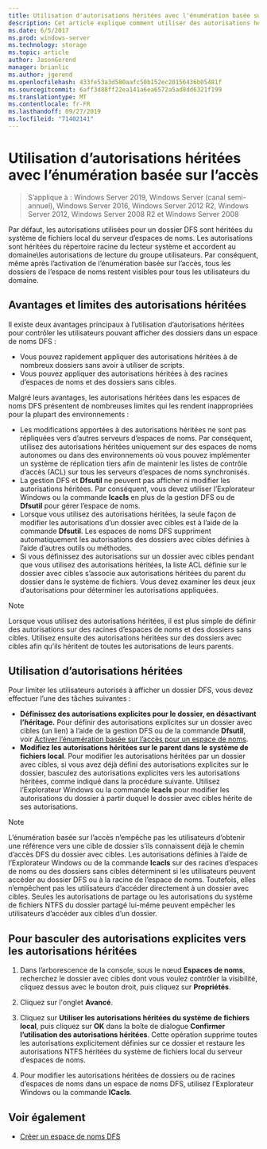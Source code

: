 ```yaml
---
title: Utilisation d'autorisations héritées avec l'énumération basée sur l'accès
description: Cet article explique comment utiliser des autorisations héritées avec l’énumération basée sur l’accès
ms.date: 6/5/2017
ms.prod: windows-server
ms.technology: storage
ms.topic: article
author: JasonGerend
manager: brianlic
ms.author: jgerend
ms.openlocfilehash: 433fe53a3d580aafc50b152ec20156436b05481f
ms.sourcegitcommit: 6aff3d88ff22ea141a6ea6572a5ad8dd6321f199
ms.translationtype: MT
ms.contentlocale: fr-FR
ms.lasthandoff: 09/27/2019
ms.locfileid: "71402141"
---
```

# <a name="using-inherited-permissions-with-access-based-enumeration"></a>Utilisation d’autorisations héritées avec l’énumération basée sur l’accès

> S’applique à : Windows Server 2019, Windows Server (canal semi-annuel), Windows Server 2016, Windows Server 2012 R2, Windows Server 2012, Windows Server 2008 R2 et Windows Server 2008

Par défaut, les autorisations utilisées pour un dossier DFS sont héritées du système de fichiers local du serveur d’espaces de noms. Les autorisations sont héritées du répertoire racine du lecteur système et accordent au domaine\\les autorisations de lecture du groupe utilisateurs. Par conséquent, même après l’activation de l’énumération basée sur l’accès, tous les dossiers de l’espace de noms restent visibles pour tous les utilisateurs du domaine.

## <a name="advantages-and-limitations-of-inherited-permissions"></a>Avantages et limites des autorisations héritées

Il existe deux avantages principaux à l’utilisation d’autorisations héritées pour contrôler les utilisateurs pouvant afficher des dossiers dans un espace de noms DFS :

-   Vous pouvez rapidement appliquer des autorisations héritées à de nombreux dossiers sans avoir à utiliser de scripts.
-   Vous pouvez appliquer des autorisations héritées à des racines d’espaces de noms et des dossiers sans cibles.

Malgré leurs avantages, les autorisations héritées dans les espaces de noms DFS présentent de nombreuses limites qui les rendent inappropriées pour la plupart des environnements :

-   Les modifications apportées à des autorisations héritées ne sont pas répliquées vers d’autres serveurs d’espaces de noms. Par conséquent, utilisez des autorisations héritées uniquement sur des espaces de noms autonomes ou dans des environnements où vous pouvez implémenter un système de réplication tiers afin de maintenir les listes de contrôle d’accès (ACL) sur tous les serveurs d’espaces de noms synchronisés.
-   La gestion DFS et **Dfsutil** ne peuvent pas afficher ni modifier les autorisations héritées. Par conséquent, vous devez utiliser l’Explorateur Windows ou la commande **Icacls** en plus de la gestion DFS ou de **Dfsutil** pour gérer l’espace de noms.
-   Lorsque vous utilisez des autorisations héritées, la seule façon de modifier les autorisations d’un dossier avec cibles est à l’aide de la commande **Dfsutil**. Les espaces de noms DFS suppriment automatiquement les autorisations des dossiers avec cibles définies à l’aide d’autres outils ou méthodes.
-   Si vous définissez des autorisations sur un dossier avec cibles pendant que vous utilisez des autorisations héritées, la liste ACL définie sur le dossier avec cibles s’associe aux autorisations héritées du parent du dossier dans le système de fichiers. Vous devez examiner les deux jeux d’autorisations pour déterminer les autorisations appliquées.

> [!NOTE]
> Lorsque vous utilisez des autorisations héritées, il est plus simple de définir des autorisations sur des racines d’espaces de noms et des dossiers sans cibles. Utilisez ensuite des autorisations héritées sur des dossiers avec cibles afin qu’ils héritent de toutes les autorisations de leurs parents.

## <a name="using-inherited-permissions"></a>Utilisation d’autorisations héritées

Pour limiter les utilisateurs autorisés à afficher un dossier DFS, vous devez effectuer l’une des tâches suivantes :

-   **Définissez des autorisations explicites pour le dossier, en désactivant l’héritage.** Pour définir des autorisations explicites sur un dossier avec cibles (un lien) à l’aide de la gestion DFS ou de la commande **Dfsutil**, voir [Activer l’énumération basée sur l’accès pour un espace de noms](enable-access-based-enumeration-on-a-namespace.md).
-   **Modifiez les autorisations héritées sur le parent dans le système de fichiers local**. Pour modifier les autorisations héritées par un dossier avec cibles, si vous avez déjà défini des autorisations explicites sur le dossier, basculez des autorisations explicites vers les autorisations héritées, comme indiqué dans la procédure suivante. Utilisez l’Explorateur Windows ou la commande **Icacls** pour modifier les autorisations du dossier à partir duquel le dossier avec cibles hérite de ses autorisations.

> [!NOTE]
> L’énumération basée sur l’accès n’empêche pas les utilisateurs d’obtenir une référence vers une cible de dossier s’ils connaissent déjà le chemin d’accès DFS du dossier avec cibles. Les autorisations définies à l’aide de l’Explorateur Windows ou de la commande **Icacls** sur des racines d’espaces de noms ou des dossiers sans cibles déterminent si les utilisateurs peuvent accéder au dossier DFS ou à la racine de l’espace de noms. Toutefois, elles n’empêchent pas les utilisateurs d’accéder directement à un dossier avec cibles. Seules les autorisations de partage ou les autorisations du système de fichiers NTFS du dossier partagé lui-même peuvent empêcher les utilisateurs d’accéder aux cibles d’un dossier.

## <a name="to-switch-from-explicit-permissions-to-inherited-permissions"></a>Pour basculer des autorisations explicites vers les autorisations héritées

1.  Dans l’arborescence de la console, sous le nœud **Espaces de noms**, recherchez le dossier avec cibles dont vous voulez contrôler la visibilité, cliquez dessus avec le bouton droit, puis cliquez sur **Propriétés**.

2.  Cliquez sur l'onglet **Avancé**.

3.  Cliquez sur **Utiliser les autorisations héritées du système de fichiers local**, puis cliquez sur **OK** dans la boîte de dialogue **Confirmer l’utilisation des autorisations héritées**. Cette opération supprime toutes les autorisations explicitement définies sur ce dossier et restaure les autorisations NTFS héritées du système de fichiers local du serveur d’espaces de noms.

4.  Pour modifier les autorisations héritées de dossiers ou de racines d’espaces de noms dans un espace de noms DFS, utilisez l’Explorateur Windows ou la commande **ICacls**.

## <a name="see-also"></a>Voir également

-   [Créer un espace de noms DFS](create-a-dfs-namespace.md)
